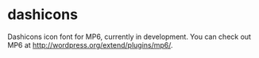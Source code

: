 dashicons
=========

Dashicons icon font for MP6, currently in development. You can check out MP6 at http://wordpress.org/extend/plugins/mp6/.
